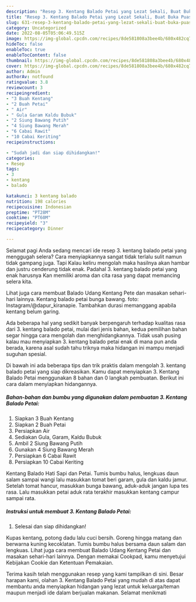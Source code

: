```yaml
---
description: "Resep 3. Kentang Balado Petai yang Lezat Sekali, Buat Buka Puasa}"
title: "Resep 3. Kentang Balado Petai yang Lezat Sekali, Buat Buka Puasa}"
slug: 631-resep-3-kentang-balado-petai-yang-lezat-sekali-buat-buka-puasa
category: Uncategorized
date: 2022-08-05T05:06:49.515Z
image: https://img-global.cpcdn.com/recipes/8de581808a3bee4b/680x482cq70/3-kentang-balado-petai-foto-resep-utama.jpg
hideToc: false
enableToc: true
enableTocContent: false
thumbnail: https://img-global.cpcdn.com/recipes/8de581808a3bee4b/680x482cq70/3-kentang-balado-petai-foto-resep-utama.jpg
cover: https://img-global.cpcdn.com/recipes/8de581808a3bee4b/680x482cq70/3-kentang-balado-petai-foto-resep-utama.jpg
author: Admin
authorAv: notfound
ratingvalue: 3.8
reviewcount: 3
recipeingredient:
- "3 Buah Kentang"
- "2 Buah Petai"
- " Air"
- " Gula Garam Kaldu Bubuk"
- "2 Siung Bawang Putih"
- "4 Siung Bawang Merah"
- "6 Cabai Rawit"
- "10 Cabai Keriting"
recipeinstructions:

- "Sudah jadi dan siap dihidangkan!"
categories:
- Resep
tags:
- 3
- kentang
- balado

katakunci: 3 kentang balado 
nutrition: 198 calories
recipecuisine: Indonesian
preptime: "PT28M"
cooktime: "PT60M"
recipeyield: "3"
recipecategory: Dinner

---
```



Selamat pagi Anda sedang mencari ide resep 3. kentang balado petai yang menggugah selera? Cara menyiapkannya sangat tidak terlalu sulit namun tidak gampang juga. Tapi Kalau keliru mengolah maka hasilnya akan hambar dan justru cenderung tidak enak. Padahal 3. kentang balado petai yang enak harusnya Kan memiliki aroma dan cita rasa yang dapat memancing selera kita.


Lihat juga cara membuat Balado Udang Kentang Pete dan masakan sehari-hari lainnya. Kentang balado petai bunga bawang. foto: Instagram/@dapur_kiranapie. Tambahkan durasi memanggang apabila kentang belum garing.

Ada beberapa hal yang sedikit banyak berpengaruh terhadap kualitas rasa dari 3. kentang balado petai, mulai dari jenis bahan, kedua pemilihan bahan segar hingga cara mengolah dan menghidangkannya. Tidak usah pusing kalau mau menyiapkan 3. kentang balado petai enak di mana pun anda berada, karena asal sudah tahu triknya maka hidangan ini mampu menjadi suguhan spesial.


Di bawah ini ada beberapa tips dan trik praktis dalam mengolah 3. kentang balado petai yang siap dikreasikan. Kamu dapat menyiapkan 3. Kentang Balado Petai menggunakan 8 bahan dan 0 langkah pembuatan. Berikut ini cara dalam menyiapkan hidangannya.

<!--inarticleads1-->

##### Bahan-bahan dan bumbu yang digunakan dalam pembuatan 3. Kentang Balado Petai:

1. Siapkan 3 Buah Kentang
1. Siapkan 2 Buah Petai
1. Persiapkan  Air
1. Sediakan  Gula, Garam, Kaldu Bubuk
1. Ambil 2 Siung Bawang Putih
1. Gunakan 4 Siung Bawang Merah
1. Persiapkan 6 Cabai Rawit
1. Persiapkan 10 Cabai Keriting


Kentang Balado Hati Sapi dan Petai. Tumis bumbu halus, lengkuas daun salam sampai wangi lalu masukkan tomat beri garam, gula dan kaldu jamur. Setelah tomat hancur, masukkan bunga bawang, aduk-aduk jangan lupa tes rasa. Lalu masukkan petai aduk rata terakhir masukkan kentang campur sampai rata. 

<!--inarticleads2-->

##### Instruksi untuk membuat 3. Kentang Balado Petai:


1. Selesai dan siap dihidangkan!

Kupas kentang, potong dadu lalu cuci bersih. Goreng hingga matang dan berwarna kuning kecoklatan. Tumis bumbu halus bersama daun salam dan lengkuas. Lihat juga cara membuat Balado Udang Kentang Petai dan masakan sehari-hari lainnya. Dengan memakai Cookpad, kamu menyetujui Kebijakan Cookie dan Ketentuan Pemakaian. 

Terima kasih telah menggunakan resep yang kami tampilkan di sini. Besar harapan kami, olahan 3. Kentang Balado Petai yang mudah di atas dapat membantu anda menyiapkan hidangan yang lezat untuk keluarga/teman maupun menjadi ide dalam berjualan makanan. Selamat menikmati
